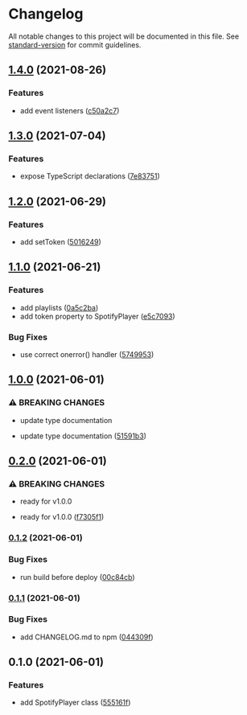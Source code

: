 # Changelog

All notable changes to this project will be documented in this file. See [standard-version](https://github.com/conventional-changelog/standard-version) for commit guidelines.

## [1.4.0](https://github.com/Symbitic/spotify-web-playback/compare/v1.3.0...v1.4.0) (2021-08-26)


### Features

* add event listeners ([c50a2c7](https://github.com/Symbitic/spotify-web-playback/commit/c50a2c74e008e76a32aa424a6b79cb9ab911afaf))

## [1.3.0](https://github.com/Symbitic/spotify-web-playback/compare/v1.2.0...v1.3.0) (2021-07-04)


### Features

* expose TypeScript declarations ([7e83751](https://github.com/Symbitic/spotify-web-playback/commit/7e83751e57f7d09d5db65d196c750b5d41df2a2d))

## [1.2.0](https://github.com/Symbitic/spotify-web-playback/compare/v1.1.0...v1.2.0) (2021-06-29)


### Features

* add setToken ([5016249](https://github.com/Symbitic/spotify-web-playback/commit/501624949434644d56fc5116beaf3970261a4f81))

## [1.1.0](https://github.com/Symbitic/spotify-web-playback/compare/v1.0.0...v1.1.0) (2021-06-21)


### Features

* add playlists ([0a5c2ba](https://github.com/Symbitic/spotify-web-playback/commit/0a5c2badc6b41e620117fd0fa5e00251bb63156d))
* add token property to SpotifyPlayer ([e5c7093](https://github.com/Symbitic/spotify-web-playback/commit/e5c709327bbae638b6e3c811f1faba5634876344))


### Bug Fixes

* use correct onerror() handler ([5749953](https://github.com/Symbitic/spotify-web-playback/commit/5749953e1c78c6cd0ab6a0c4f659800d6afa54b9))

## [1.0.0](https://github.com/Symbitic/spotify-web-playback/compare/v0.2.0...v1.0.0) (2021-06-01)


### ⚠ BREAKING CHANGES

* update type documentation

* update type documentation ([51591b3](https://github.com/Symbitic/spotify-web-playback/commit/51591b3a699c1c1d12ee311715a45b670261f8fc))

## [0.2.0](https://github.com/Symbitic/spotify-web-playback/compare/v0.1.2...v0.2.0) (2021-06-01)


### ⚠ BREAKING CHANGES

* ready for v1.0.0

* ready for v1.0.0 ([f7305f1](https://github.com/Symbitic/spotify-web-playback/commit/f7305f16e4cc5dbbfd65a8fb2de09fbe1f783038))

### [0.1.2](https://github.com/Symbitic/spotify-web-playback/compare/v0.1.1...v0.1.2) (2021-06-01)


### Bug Fixes

* run build before deploy ([00c84cb](https://github.com/Symbitic/spotify-web-playback/commit/00c84cbcd13629b5342d3fe654835d682e33af12))

### [0.1.1](https://github.com/Symbitic/spotify-web-playback/compare/v0.1.0...v0.1.1) (2021-06-01)


### Bug Fixes

* add CHANGELOG.md to npm ([044309f](https://github.com/Symbitic/spotify-web-playback/commit/044309f4b352d7fc24d900cb0a5278326b6112af))

## 0.1.0 (2021-06-01)


### Features

* add SpotifyPlayer class ([555161f](https://github.com/Symbitic/spotify-web-playback/commit/555161f13e3474694a284e2bf0ecf741dedd97a3))
